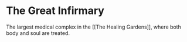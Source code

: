# The Great Infirmary
The largest medical complex in the [[The Healing Gardens]], where both body and soul are treated.